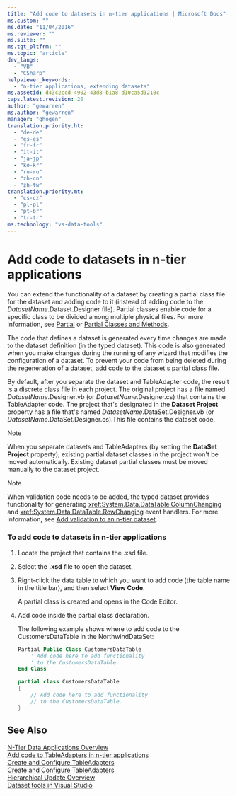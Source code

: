 ```yaml
---
title: "Add code to datasets in n-tier applications | Microsoft Docs"
ms.custom: ""
ms.date: "11/04/2016"
ms.reviewer: ""
ms.suite: ""
ms.tgt_pltfrm: ""
ms.topic: "article"
dev_langs: 
  - "VB"
  - "CSharp"
helpviewer_keywords: 
  - "n-tier applications, extending datasets"
ms.assetid: d43c2ccd-4902-43d8-b1a8-d10ca5d3210c
caps.latest.revision: 20
author: "gewarren"
ms.author: "gewarren"
manager: "ghogen"
translation.priority.ht: 
  - "de-de"
  - "es-es"
  - "fr-fr"
  - "it-it"
  - "ja-jp"
  - "ko-kr"
  - "ru-ru"
  - "zh-cn"
  - "zh-tw"
translation.priority.mt: 
  - "cs-cz"
  - "pl-pl"
  - "pt-br"
  - "tr-tr"
ms.technology: "vs-data-tools"
---
```

# Add code to datasets in n-tier applications
You can extend the functionality of a dataset by creating a partial class file for the dataset and adding code to it (instead of adding code to the *DatasetName*.Dataset.Designer file). Partial classes enable code for a specific class to be divided among multiple physical files. For more information, see [Partial](/dotnet/visual-basic/language-reference/modifiers/partial) or [Partial Classes and Methods](/dotnet/csharp/programming-guide/classes-and-structs/partial-classes-and-methods).  
  
 The code that defines a dataset is generated every time changes are made to the dataset definition (in the typed dataset). This code is also generated when you make changes during the running of any wizard that modifies the configuration of a dataset. To prevent your code from being deleted during the regeneration of a dataset, add code to the dataset's partial class file.  
  
 By default, after you separate the dataset and TableAdapter code, the result is a discrete class file in each project. The original project has a file named *DatasetName*.Designer.vb (or *DatasetName*.Designer.cs) that contains the TableAdapter code. The project that's designated in the **Dataset Project** property has a file that's named *DatasetName*.DataSet.Designer.vb (or *DatasetName*.DataSet.Designer.cs).This file contains the dataset code.  
  
> [!NOTE]
>  When you separate datasets and TableAdapters (by setting the **DataSet Project** property), existing partial dataset classes in the project won't be moved automatically. Existing dataset partial classes must be moved manually to the dataset project.  
  
> [!NOTE]
>  When validation code needs to be added, the typed dataset provides functionality for generating <xref:System.Data.DataTable.ColumnChanging> and <xref:System.Data.DataTable.RowChanging> event handlers. For more information, see [Add validation to an n-tier dataset](../data-tools/add-validation-to-an-n-tier-dataset.md).  
  
### To add code to datasets in n-tier applications  
  
1.  Locate the project that contains the .xsd file. 
  
2.  Select the **.xsd** file to open the dataset.  
  
3.  Right-click the data table to which you want to add code (the table name in the title bar), and then select **View Code**.  
  
     A partial class is created and opens in the Code Editor.  
  
4.  Add code inside the partial class declaration.  
  
     The following example shows where to add code to the CustomersDataTable in the NorthwindDataSet:  
  
    ```vb  
    Partial Public Class CustomersDataTable  
        ' Add code here to add functionality   
        ' to the CustomersDataTable.  
    End Class  
    ```    
    ```csharp  
    partial class CustomersDataTable  
    {  
        // Add code here to add functionality  
        // to the CustomersDataTable.  
    }  
    ```  
  
## See Also  
 [N-Tier Data Applications Overview](../data-tools/n-tier-data-applications-overview.md)   
 [Add code to TableAdapters in n-tier applications](../data-tools/add-code-to-tableadapters-in-n-tier-applications.md)   
 [Create and Configure TableAdapters](create-and-configure-tableadapters.md)   
 [Create and Configure TableAdapters](create-and-configure-tableadapters.md)   
 [Hierarchical Update Overview](hierarchical-update.md)     
 [Dataset tools in Visual Studio](../data-tools/dataset-tools-in-visual-studio.md)